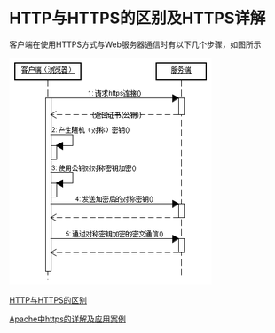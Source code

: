 # HTTP与HTTPS的区别及HTTPS详解

客户端在使用HTTPS方式与Web服务器通信时有以下几个步骤，如图所示

![image](https://github.com/luojiawei/Notes/blob/master/Android/HTTP/http.jpg)

[HTTP与HTTPS的区别](https://www.cnblogs.com/wqhwe/p/5407468.html)

[Apache中https的详解及应用案例](http://blog.51cto.com/tyjhz/1411367)